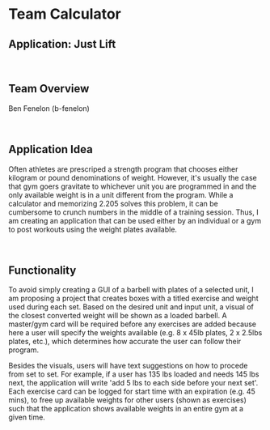 # Team Calculator
## Application: Just Lift

<br>

## Team Overview
Ben Fenelon (b-fenelon)

<br>

## Application Idea
Often athletes are prescriped a strength program that chooses either kilogram or pound denominations of weight. However, it's usually the case that gym goers gravitate to whichever unit you are programmed in and the only available weight is in a unit different from the program. While a calculator and memorizing 2.205 solves this problem, it can be cumbersome to crunch numbers in the middle of a training session. Thus, I am creating an application that can be used either by an individual or a gym to post workouts using the weight plates available.

<br>

## Functionality
To avoid simply creating a GUI of a barbell with plates of a selected unit, I am proposing a project that creates boxes with a titled exercise and weight used during each set. Based on the desired unit and input unit, a visual of the closest converted weight will be shown as a loaded barbell. A master/gym card will be required before any exercises are added because here a user will specify the weights available (e.g. 8 x 45lb plates, 2 x 2.5lbs plates, etc.), which determines how accurate the user can follow their program. 

Besides the visuals, users will have text suggestions on how to procede from set to set. For example, if a user has 135 lbs loaded and needs 145 lbs next, the application will write 'add 5 lbs to each side before your next set'. Each exercise card can be logged for start time with an expiration (e.g. 45 mins), to free up available weights for other users (shown as exercises) such that the application shows available weights in an entire gym at a given time.
